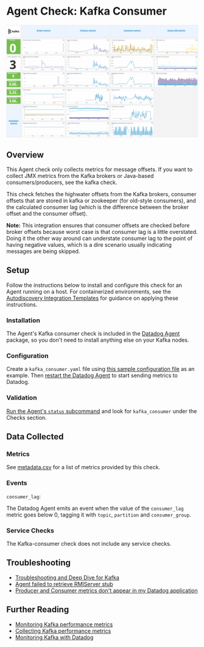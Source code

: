 # Agent Check: Kafka Consumer

![Kafka Dashboard][111]

## Overview

This Agent check only collects metrics for message offsets. If you want to collect JMX metrics from the Kafka brokers or Java-based consumers/producers, see the kafka check.

This check fetches the highwater offsets from the Kafka brokers, consumer offsets that are stored in kafka or zookeeper (for old-style consumers), and the calculated consumer lag (which is the difference between the broker offset and the consumer offset).

**Note:** This integration ensures that consumer offsets are checked before broker offsets because worst case is that consumer lag is a little overstated. Doing it the other way around can understate consumer lag to the point of having negative values, which is a dire scenario usually indicating messages are being skipped.

## Setup

Follow the instructions below to install and configure this check for an Agent running on a host. For containerized environments, see the [Autodiscovery Integration Templates][112] for guidance on applying these instructions.

### Installation

The Agent's Kafka consumer check is included in the [Datadog Agent][113] package, so you don't need to install anything else on your Kafka nodes.

### Configuration

Create a `kafka_consumer.yaml` file using [this sample configuration file][114] as an example. Then [restart the Datadog Agent][115] to start sending metrics to Datadog.

### Validation

[Run the Agent's `status` subcommand][116] and look for `kafka_consumer` under the Checks section.

## Data Collected
### Metrics
See [metadata.csv][117] for a list of metrics provided by this check.

### Events

`consumer_lag`:

The Datadog Agent emits an event when the value of the `consumer_lag` metric goes below 0, tagging it with `topic`,
`partition` and `consumer_group`.

### Service Checks
The Kafka-consumer check does not include any service checks.

## Troubleshooting

* [Troubleshooting and Deep Dive for Kafka][118]
* [Agent failed to retrieve RMIServer stub][119]
* [Producer and Consumer metrics don't appear in my Datadog application][120]

## Further Reading

* [Monitoring Kafka performance metrics][121]
* [Collecting Kafka performance metrics][122]
* [Monitoring Kafka with Datadog][123]

[111]: https://raw.githubusercontent.com/DataDog/integrations-core/master/kafka_consumer/images/kafka_dashboard.png
[112]: https://docs.datadoghq.com/agent/autodiscovery/integrations
[113]: https://app.datadoghq.com/account/settings#agent
[114]: https://github.com/DataDog/integrations-core/blob/master/kafka_consumer/datadog_checks/kafka_consumer/data/conf.yaml.example
[115]: https://docs.datadoghq.com/agent/guide/agent-commands/?tab=agentv6#start-stop-and-restart-the-agent
[116]: https://docs.datadoghq.com/agent/guide/agent-commands/?tab=agentv6#agent-status-and-information
[117]: https://github.com/DataDog/integrations-core/blob/master/kafka_consumer/metadata.csv
[118]: https://docs.datadoghq.com/integrations/faq/troubleshooting-and-deep-dive-for-kafka
[119]: https://docs.datadoghq.com/integrations/faq/agent-failed-to-retrieve-rmierver-stub
[120]: https://docs.datadoghq.com/integrations/faq/producer-and-consumer-metrics-don-t-appear-in-my-datadog-application
[121]: https://www.datadoghq.com/blog/monitoring-kafka-performance-metrics
[122]: https://www.datadoghq.com/blog/collecting-kafka-performance-metrics
[123]: https://www.datadoghq.com/blog/monitor-kafka-with-datadog
